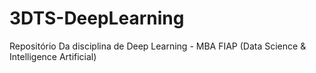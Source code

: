 # 3DTS-DeepLearning
Repositório Da disciplina de Deep Learning - MBA FIAP (Data Science &amp; Intelligence Artificial)
